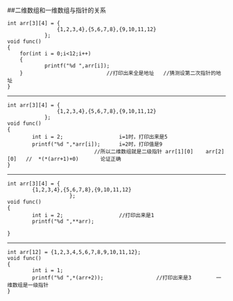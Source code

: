 
##二维数组和一维数组与指针的关系
																
	int arr[3][4] = {															
					{1,2,3,4},{5,6,7,8},{9,10,11,12}											
				};												
	void func()															
	{															
		for(int i = 0;i<12;i++)														
		{														
				printf("%d ",arr[i]);												
		}						    //打印出来全是地址   //猜测设第二次指针的地址								
	}															
																
------------------------------------------------------------------------------------------------------------------------------																
	int arr[3][4] = {															
					{1,2,3,4},{5,6,7,8},{9,10,11,12}											
				};												
	void func()															
	{															
			int i = 2;					i=1时，打印出来是5								
			printf("%d ",*arr[i]);		i=2时，打印值是9								
								//所以二维数组就是二级指针 arr[1][0]	arr[2][0]	//	*(*(arr+1)+0)		论证正确
	}	   
														
------------------------------------------------------------------------------------------------------------------------------						
										
	int arr[3][4] = {															
			{1,2,3,4},{5,6,7,8},{9,10,11,12}											
						};												
	void func()															
	{															
			int i = 2;					//打印出来是1								
			printf("%d ",**arr);													
																			
	}		
  
													
-------------------------------------------------------------------------------------------------------------------------------------																
																
																
	int arr[12] = {1,2,3,4,5,6,7,8,9,10,11,12};															
	void func()															
	{															
			int i = 1;													
			printf("%d ",*(arr+2));					//打印出来是3		一维数组是一级指针						
	}															
																
